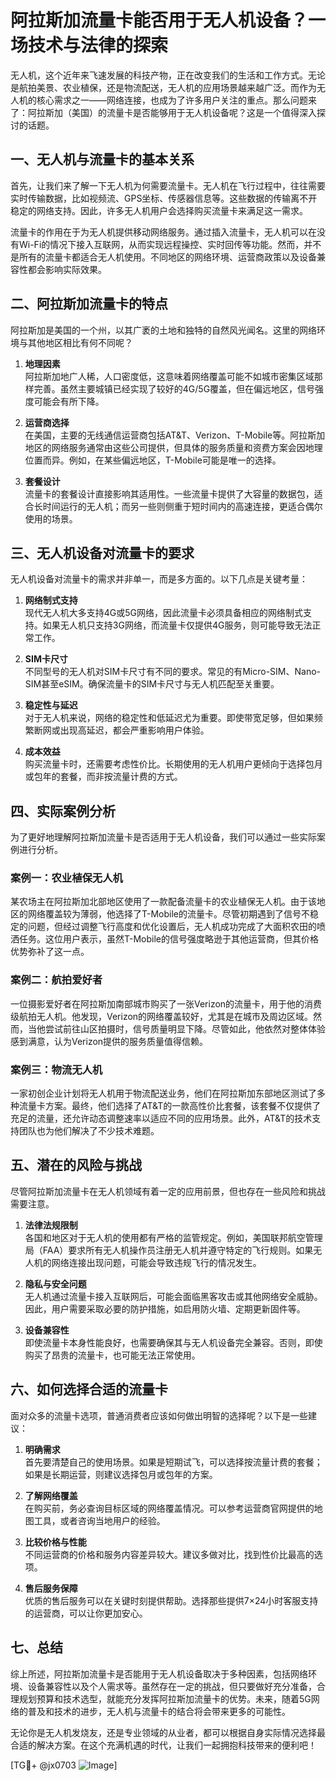 # 阿拉斯加流量卡能否用于无人机设备？一场技术与法律的探索

无人机，这个近年来飞速发展的科技产物，正在改变我们的生活和工作方式。无论是航拍美景、农业植保，还是物流配送，无人机的应用场景越来越广泛。而作为无人机的核心需求之一——网络连接，也成为了许多用户关注的重点。那么问题来了：阿拉斯加（美国）的流量卡是否能够用于无人机设备呢？这是一个值得深入探讨的话题。

## 一、无人机与流量卡的基本关系

首先，让我们来了解一下无人机为何需要流量卡。无人机在飞行过程中，往往需要实时传输数据，比如视频流、GPS坐标、传感器信息等。这些数据的传输离不开稳定的网络支持。因此，许多无人机用户会选择购买流量卡来满足这一需求。

流量卡的作用在于为无人机提供移动网络服务。通过插入流量卡，无人机可以在没有Wi-Fi的情况下接入互联网，从而实现远程操控、实时回传等功能。然而，并不是所有的流量卡都适合无人机使用。不同地区的网络环境、运营商政策以及设备兼容性都会影响实际效果。

## 二、阿拉斯加流量卡的特点

阿拉斯加是美国的一个州，以其广袤的土地和独特的自然风光闻名。这里的网络环境与其他地区相比有何不同呢？

1. **地理因素**  
   阿拉斯加地广人稀，人口密度低，这意味着网络覆盖可能不如城市密集区域那样完善。虽然主要城镇已经实现了较好的4G/5G覆盖，但在偏远地区，信号强度可能会有所下降。

2. **运营商选择**  
   在美国，主要的无线通信运营商包括AT&T、Verizon、T-Mobile等。阿拉斯加地区的网络服务通常由这些公司提供，但具体的服务质量和资费方案会因地理位置而异。例如，在某些偏远地区，T-Mobile可能是唯一的选择。

3. **套餐设计**  
   流量卡的套餐设计直接影响其适用性。一些流量卡提供了大容量的数据包，适合长时间运行的无人机；而另一些则侧重于短时间内的高速连接，更适合偶尔使用的场景。

## 三、无人机设备对流量卡的要求

无人机设备对流量卡的需求并非单一，而是多方面的。以下几点是关键考量：

1. **网络制式支持**  
   现代无人机大多支持4G或5G网络，因此流量卡必须具备相应的网络制式支持。如果无人机只支持3G网络，而流量卡仅提供4G服务，则可能导致无法正常工作。

2. **SIM卡尺寸**  
   不同型号的无人机对SIM卡尺寸有不同的要求。常见的有Micro-SIM、Nano-SIM甚至eSIM。确保流量卡的SIM卡尺寸与无人机匹配至关重要。

3. **稳定性与延迟**  
   对于无人机来说，网络的稳定性和低延迟尤为重要。即使带宽足够，但如果频繁断网或出现高延迟，都会严重影响用户体验。

4. **成本效益**  
   购买流量卡时，还需要考虑性价比。长期使用的无人机用户更倾向于选择包月或包年的套餐，而非按流量计费的方式。

## 四、实际案例分析

为了更好地理解阿拉斯加流量卡是否适用于无人机设备，我们可以通过一些实际案例进行分析。

### 案例一：农业植保无人机
某农场主在阿拉斯加北部地区使用了一款配备流量卡的农业植保无人机。由于该地区的网络覆盖较为薄弱，他选择了T-Mobile的流量卡。尽管初期遇到了信号不稳定的问题，但经过调整飞行高度和优化设置后，无人机成功完成了大面积农田的喷洒任务。这位用户表示，虽然T-Mobile的信号强度略逊于其他运营商，但其价格优势弥补了这一点。

### 案例二：航拍爱好者
一位摄影爱好者在阿拉斯加南部城市购买了一张Verizon的流量卡，用于他的消费级航拍无人机。他发现，Verizon的网络覆盖较好，尤其是在城市及周边区域。然而，当他尝试前往山区拍摄时，信号质量明显下降。尽管如此，他依然对整体体验感到满意，认为Verizon提供的服务质量值得信赖。

### 案例三：物流无人机
一家初创企业计划将无人机用于物流配送业务，他们在阿拉斯加东部地区测试了多种流量卡方案。最终，他们选择了AT&T的一款高性价比套餐，该套餐不仅提供了充足的流量，还允许动态调整速率以适应不同的应用场景。此外，AT&T的技术支持团队也为他们解决了不少技术难题。

## 五、潜在的风险与挑战

尽管阿拉斯加流量卡在无人机领域有着一定的应用前景，但也存在一些风险和挑战需要注意。

1. **法律法规限制**  
   各国和地区对于无人机的使用都有严格的监管规定。例如，美国联邦航空管理局（FAA）要求所有无人机操作员注册无人机并遵守特定的飞行规则。如果无人机的网络连接出现问题，可能会导致违规飞行的情况发生。

2. **隐私与安全问题**  
   无人机通过流量卡接入互联网后，可能会面临黑客攻击或其他网络安全威胁。因此，用户需要采取必要的防护措施，如启用防火墙、定期更新固件等。

3. **设备兼容性**  
   即使流量卡本身性能良好，也需要确保其与无人机设备完全兼容。否则，即使购买了昂贵的流量卡，也可能无法正常使用。

## 六、如何选择合适的流量卡

面对众多的流量卡选项，普通消费者应该如何做出明智的选择呢？以下是一些建议：

1. **明确需求**  
   首先要清楚自己的使用场景。如果是短期试飞，可以选择按流量计费的套餐；如果是长期运营，则建议选择包月或包年的方案。

2. **了解网络覆盖**  
   在购买前，务必查询目标区域的网络覆盖情况。可以参考运营商官网提供的地图工具，或者咨询当地用户的经验。

3. **比较价格与性能**  
   不同运营商的价格和服务内容差异较大。建议多做对比，找到性价比最高的选项。

4. **售后服务保障**  
   优质的售后服务可以在关键时刻提供帮助。选择那些提供7×24小时客服支持的运营商，可以让你更加安心。

## 七、总结

综上所述，阿拉斯加流量卡是否能用于无人机设备取决于多种因素，包括网络环境、设备兼容性以及个人需求等。虽然存在一定的挑战，但只要做好充分准备，合理规划预算和技术选型，就能充分发挥阿拉斯加流量卡的优势。未来，随着5G网络的普及和技术的进步，无人机与流量卡的结合将会带来更多的可能性。

无论你是无人机发烧友，还是专业领域的从业者，都可以根据自身实际情况选择最合适的解决方案。在这个充满机遇的时代，让我们一起拥抱科技带来的便利吧！

[TG💪+ @jx0703 ![Image](https://github.com/user-attachments/assets/dbca1d08-cadb-493c-b0ec-ad6f7a83f270)]
